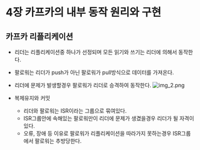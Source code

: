 # 4장 카프카의 내부 동작 원리와 구현

## 카프카 리플리케이션

 - 리더는 리플리케이션중 하나가 선정되며 모든 읽기와 쓰기는 리더에 의해서 동작한다.
 - 팔로워는 리더가 push가 아닌 팔로워가 pull방식으로 데이터를 가져온다.
 - 리더에 문제가 발생할경우 팔로워가 리더로 승격하여 동작한다.
![img_2.png](img_2.png)
 
 - 복제유지와 커밋
   - 리더와 팔로워는 ISR이라는 그룹으로 묶여있다.
   - ISR그룹안에 속해있는 팔로워만이 리더에 문제가 생겼을경우 리더가 될 자격이 있다.
   - 오류, 장애 등 이유로 팔로워가 리플리케이션을 따라가지 못하는경우 ISR그룹에서 팔로워는 추방당한다.
   


